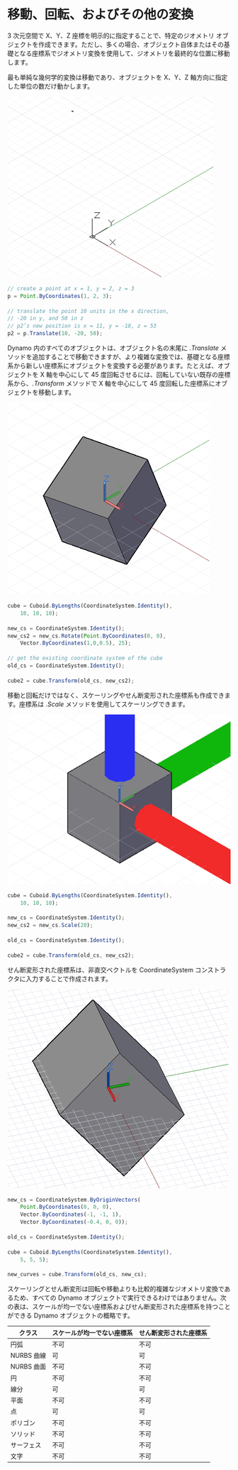 # 移動、回転、およびその他の変換

3 次元空間で X、Y、Z 座標を明示的に指定することで、特定のジオメトリ オブジェクトを作成できます。ただし、多くの場合、オブジェクト自体またはその基礎となる座標系でジオメトリ変換を使用して、ジオメトリを最終的な位置に移動します。

最も単純な幾何学的変換は移動であり、オブジェクトを X、Y、Z 軸方向に指定した単位の数だけ動かします。

![](images/12-5/Transformations_01.png)

```js
// create a point at x = 1, y = 2, z = 3
p = Point.ByCoordinates(1, 2, 3);

// translate the point 10 units in the x direction,
// -20 in y, and 50 in z
// p2’s new position is x = 11, y = -18, z = 53
p2 = p.Translate(10, -20, 50);
```

Dynamo 内のすべてのオブジェクトは、オブジェクト名の末尾に *.Translate* メソッドを追加することで移動できますが、より複雑な変換では、基礎となる座標系から新しい座標系にオブジェクトを変換する必要があります。たとえば、オブジェクトを X 軸を中心にして 45 度回転させるには、回転していない既存の座標系から、*.Transform* メソッドで X 軸を中心にして 45 度回転した座標系にオブジェクトを移動します。

![](images/12-5/Transformations_02.png)

```js
cube = Cuboid.ByLengths(CoordinateSystem.Identity(),
    10, 10, 10);

new_cs = CoordinateSystem.Identity();
new_cs2 = new_cs.Rotate(Point.ByCoordinates(0, 0),
    Vector.ByCoordinates(1,0,0.5), 25);

// get the existing coordinate system of the cube
old_cs = CoordinateSystem.Identity();

cube2 = cube.Transform(old_cs, new_cs2);
```

移動と回転だけではなく、スケーリングやせん断変形された座標系も作成できます。座標系は *.Scale* メソッドを使用してスケーリングできます。

![](images/12-5/Transformations_03.png)

```js
cube = Cuboid.ByLengths(CoordinateSystem.Identity(),
    10, 10, 10);

new_cs = CoordinateSystem.Identity();
new_cs2 = new_cs.Scale(20);

old_cs = CoordinateSystem.Identity();

cube2 = cube.Transform(old_cs, new_cs2);
```

せん断変形された座標系は、非直交ベクトルを CoordinateSystem コンストラクタに入力することで作成されます。

![](images/12-5/Transformations_04.png)

```js
new_cs = CoordinateSystem.ByOriginVectors(
    Point.ByCoordinates(0, 0, 0),
	Vector.ByCoordinates(-1, -1, 1),
	Vector.ByCoordinates(-0.4, 0, 0));

old_cs = CoordinateSystem.Identity();

cube = Cuboid.ByLengths(CoordinateSystem.Identity(), 
    5, 5, 5);

new_curves = cube.Transform(old_cs, new_cs);
```

スケーリングとせん断変形は回転や移動よりも比較的複雑なジオメトリ変換であるため、すべての Dynamo オブジェクトで実行できるわけではありません。次の表は、スケールが均一でない座標系およびせん断変形された座標系を持つことができる Dynamo オブジェクトの概略です。

|クラス|スケールが均一でない座標系|せん断変形された座標系|
| -- | -- | -- |
|円弧|不可|不可|
|NURBS 曲線|可|可|
|NURBS 曲面|不可|不可|
|円|不可|不可|
|線分|可|可|
|平面|不可|不可|
|点|可|可|
|ポリゴン|不可|不可|
|ソリッド|不可|不可|
|サーフェス|不可|不可|
|文字|不可|不可|

